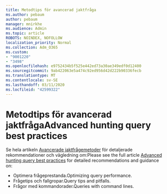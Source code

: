 ```yaml
---
title: Metodtips för avancerad jaktfråga
ms.author: pebaum
author: pebaum
manager: mnirkhe
ms.audience: Admin
ms.topic: article
ROBOTS: NOINDEX, NOFOLLOW
localization_priority: Normal
ms.collection: Adm_O365
ms.custom:
- "9001220"
- "3498"
ms.openlocfilehash: e9752434b5f525e442ed73a30ae349edf0d12400
ms.sourcegitcommit: 9ab422063e5a474c92ed956d42d222b90336fecb
ms.translationtype: MT
ms.contentlocale: sv-SE
ms.lasthandoff: 03/11/2020
ms.locfileid: "42599322"
---
```

# <a name="advanced-hunting-query-best-practices"></a><span data-ttu-id="98112-102">Metodtips för avancerad jaktfråga</span><span class="sxs-lookup"><span data-stu-id="98112-102">Advanced hunting query best practices</span></span>

<span data-ttu-id="98112-103">Se hela artikeln [Avancerade jaktfrågemetoder](https://docs.microsoft.com/windows/security/threat-protection/microsoft-defender-atp/advanced-hunting-best-practices#optimize-query-performance) för detaljerade rekommendationer och vägledning om:</span><span class="sxs-lookup"><span data-stu-id="98112-103">Please see the full article [Advanced hunting query best practices](https://docs.microsoft.com/windows/security/threat-protection/microsoft-defender-atp/advanced-hunting-best-practices#optimize-query-performance) for detailed recommendations and guidance on:</span></span>
- <span data-ttu-id="98112-104">Optimera frågeprestanda.</span><span class="sxs-lookup"><span data-stu-id="98112-104">Optimizing query performance.</span></span>
- <span data-ttu-id="98112-105">Frågetips och fallgropar.</span><span class="sxs-lookup"><span data-stu-id="98112-105">Query tips and pitfalls.</span></span>
- <span data-ttu-id="98112-106">Frågor med kommandorader.</span><span class="sxs-lookup"><span data-stu-id="98112-106">Queries with command lines.</span></span>


